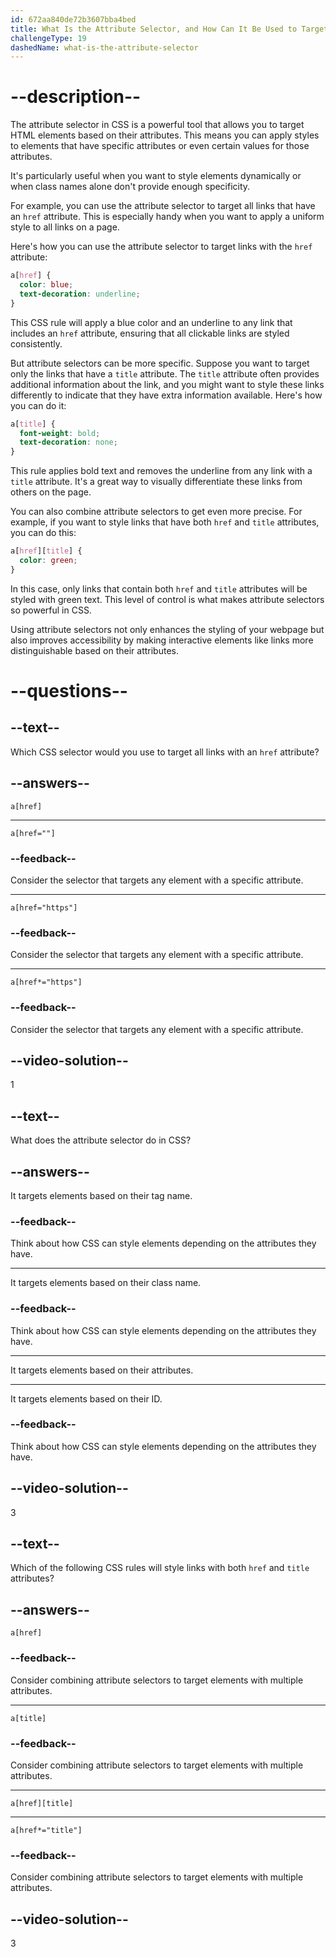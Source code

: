 ```yaml
---
id: 672aa840de72b3607bba4bed
title: What Is the Attribute Selector, and How Can It Be Used to Target Links with the href and title Attributes?
challengeType: 19
dashedName: what-is-the-attribute-selector
---
```


# --description--

The attribute selector in CSS is a powerful tool that allows you to target HTML elements based on their attributes. This means you can apply styles to elements that have specific attributes or even certain values for those attributes. 

It's particularly useful when you want to style elements dynamically or when class names alone don't provide enough specificity.

For example, you can use the attribute selector to target all links that have an `href` attribute. This is especially handy when you want to apply a uniform style to all links on a page. 

Here's how you can use the attribute selector to target links with the `href` attribute:

```css
a[href] {
  color: blue;
  text-decoration: underline;
}
```

This CSS rule will apply a blue color and an underline to any link that includes an `href` attribute, ensuring that all clickable links are styled consistently.

But attribute selectors can be more specific. Suppose you want to target only the links that have a `title` attribute. The `title` attribute often provides additional information about the link, and you might want to style these links differently to indicate that they have extra information available. Here's how you can do it:

```css
a[title] {
  font-weight: bold;
  text-decoration: none;
}
```

This rule applies bold text and removes the underline from any link with a `title` attribute. It's a great way to visually differentiate these links from others on the page.

You can also combine attribute selectors to get even more precise. For example, if you want to style links that have both `href` and `title` attributes, you can do this:

```css
a[href][title] {
  color: green;
}
```

In this case, only links that contain both `href` and `title` attributes will be styled with green text. This level of control is what makes attribute selectors so powerful in CSS.

Using attribute selectors not only enhances the styling of your webpage but also improves accessibility by making interactive elements like links more distinguishable based on their attributes.

# --questions--

## --text--

Which CSS selector would you use to target all links with an `href` attribute?

## --answers--

`a[href]`

---

`a[href=""]`

### --feedback--

Consider the selector that targets any element with a specific attribute.

---

`a[href="https"]`

### --feedback--

Consider the selector that targets any element with a specific attribute.

---

`a[href*="https"]`

### --feedback--

Consider the selector that targets any element with a specific attribute.

## --video-solution--

1

## --text--

What does the attribute selector do in CSS?

## --answers--

It targets elements based on their tag name.

### --feedback--

Think about how CSS can style elements depending on the attributes they have.

---

It targets elements based on their class name.

### --feedback--

Think about how CSS can style elements depending on the attributes they have.

---

It targets elements based on their attributes.

---

It targets elements based on their ID.

### --feedback--

Think about how CSS can style elements depending on the attributes they have.

## --video-solution--

3

## --text--

Which of the following CSS rules will style links with both `href` and `title` attributes?

## --answers--

`a[href]`

### --feedback--

Consider combining attribute selectors to target elements with multiple attributes.

---

`a[title]`

### --feedback--

Consider combining attribute selectors to target elements with multiple attributes.

---

`a[href][title]`

---

`a[href*="title"]`

### --feedback--

Consider combining attribute selectors to target elements with multiple attributes.

## --video-solution--

3
